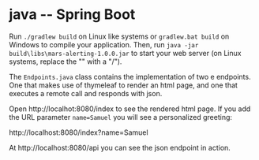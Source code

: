 java -- Spring Boot
===================

Run ```./gradlew build``` on Linux like systems or ```gradlew.bat build``` on Windows to compile your application.
Then, run ```java -jar build\libs\mars-alerting-1.0.0.jar``` to start your web server (on Linux systems, replace the
"\" with a "/").

The `Endpoints.java` class contains the implementation of two e endpoints. One that makes use of thymeleaf to render
an html page, and one that executes a remote call and responds with json.

Open http://localhot:8080/index to see the rendered html page.
If you add the URL parameter ```name=Samuel``` you will see a personalized greeting:

http://localhost:8080/index?name=Samuel

At http://localhost:8080/api you can see the json endpoint in action.
